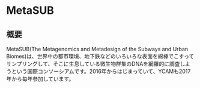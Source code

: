 # MetaSUB
  
## 概要
MetaSUB(The Metagenomics and Metadesign of the Subways and Urban Biomes)は、世界中の都市環境、地下鉄などのいろいろな表面を綿棒でこすってサンプリングして、そこに生息している微生物群集のDNAを網羅的に調査しようという国際コンソーシアムです。2016年からはじまっていて、YCAMも2017年から毎年参加しています。
